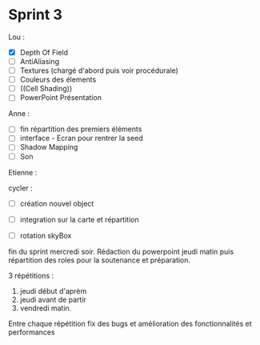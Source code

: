 # Sprint 3

Lou : 

- [x] Depth Of Field
- [ ] AntiAliasing
- [ ] Textures  (chargé d'abord puis voir procédurale)
- [ ] Couleurs des élements
- [ ] ((Cell Shading))
- [ ] PowerPoint Présentation

Anne : 
- [ ] fin répartition des premiers éléments
- [ ] interface - Ecran pour rentrer la seed
- [ ] Shadow Mapping
- [ ] Son

Etienne : 

cycler : 
- [ ] création nouvel object
- [ ] integration sur la carte et répartition


- [ ] rotation skyBox


fin du sprint mercredi soir. 
Rédaction du powerpoint jeudi matin puis répartition des roles pour la soutenance et préparation.

3 répétitions : 
1. jeudi début d'aprèm
2. jeudi avant de partir
3. vendredi matin.

Entre chaque répétition fix des bugs et amélioration des fonctionnalités et performances
